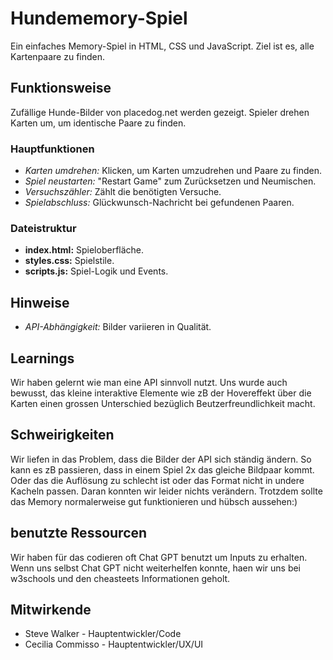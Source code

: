 # Hundememory-Spiel

Ein einfaches Memory-Spiel in HTML, CSS und JavaScript. Ziel ist es, alle Kartenpaare zu finden.

## Funktionsweise

Zufällige Hunde-Bilder von placedog.net werden gezeigt. Spieler drehen Karten um, um identische Paare zu finden.

### Hauptfunktionen

- *Karten umdrehen:* Klicken, um Karten umzudrehen und Paare zu finden.
- *Spiel neustarten:* "Restart Game" zum Zurücksetzen und Neumischen.
- *Versuchszähler:* Zählt die benötigten Versuche.
- *Spielabschluss:* Glückwunsch-Nachricht bei gefundenen Paaren.

### Dateistruktur

- **index.html:** Spieloberfläche.
- **styles.css:** Spielstile.
- **scripts.js:** Spiel-Logik und Events.

## Hinweise

- *API-Abhängigkeit:* Bilder variieren in Qualität.


## Learnings
Wir haben gelernt wie man eine API sinnvoll nutzt. Uns wurde auch bewusst, das kleine interaktive Elemente wie zB der Hovereffekt über die Karten einen grossen Unterschied bezüglich Beutzerfreundlichkeit macht.

## Schweirigkeiten
Wir liefen in das Problem, dass die Bilder der API sich ständig ändern. So kann es zB passieren, dass in einem Spiel 2x das gleiche Bildpaar kommt. Oder das die Auflösung zu schlecht ist oder das Format nicht in undere Kacheln passen. Daran konnten wir leider nichts verändern. Trotzdem sollte das Memory normalerweise gut funktionieren und hübsch aussehen:)

## benutzte Ressourcen
Wir haben für das codieren oft Chat GPT benutzt um Inputs zu erhalten. Wenn uns selbst Chat GPT nicht weiterhelfen konnte, haen wir uns bei w3schools und den cheasteets Informationen geholt.

## Mitwirkende
- Steve Walker - Hauptentwickler/Code
- Cecilia Commisso - Hauptentwickler/UX/UI


